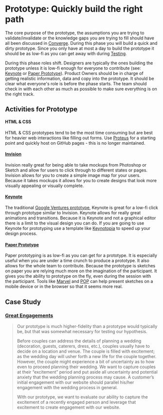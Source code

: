 # Prototype: Quickly build the right path

The core purpose of the prototype, the assumptions you are trying to validate/invalidate or the knowledge gaps you are trying to fill should have all been discussed in [Converge](3-converge/). During this phase you will build a quick and dirty prototype. Since you only have at most a day to build the prototype it should be as low-fi as you can get away with during [Testing](https://github.com/messydesign/design-sprint/tree/b40dd9aa407c1feb52da507f04d2ea242f7d6063/5-Test/README.md).

During this phase roles shift. Designers are typically the ones building the prototype unless it is low-fi enough for everyone to contribute \(see: [Keynote](4-prototype.md#keynote) or [Paper Prototype](4-prototype.md#paper-prototype)\). Product Owners should be in charge of getting realistic information, data and copy into the prototype. It should be clear what everyone's role is before the phase starts. The team should check in with each other as much as possible to make sure everything is on the right track.

## Activities for Prototype

#### HTML & CSS

HTML & CSS prototypes tend to be the most time consuming but are best for heavier web interactions like filling out forms. Use [Proteus](https://github.com/thoughtbot/proteus) for a starting point and quickly host on GitHub pages - this is no longer maintained.

#### [Invision](http://www.invisionapp.com/)

Invision really great for being able to take mockups from Photoshop or Sketch and allow for users to click through to different states or pages. Invision allows for you to create a simple image map for your users. Because it takes mockups it allows for you to create designs that look more visually appealing or visually complete.

#### [Keynote](https://www.apple.com/mac/keynote/)

The traditional [Google Ventures prototype](http://www.gv.com/lib/the-product-design-sprint-prototypeday4), Keynote is great for a low-fi click through prototype similar to Invision. Keynote allows for really great animations and transitions. Because it is Keynote and not a graphical editor there is a limit to the visual design you can do. If you are going to use Keynote for prototyping use a template like [Keynotopia](http://keynotopia.com/) to speed up your design process.

#### [Paper Prototype](http://alistapart.com/article/paperprototyping)

Paper prototyping is as low-fi as you can get for a prototype. It is especially useful when you are under a time crunch to produce a prototype. It also allows for the whole team to contribute. Because the prototype is sketches on paper you are relying much more on the imagination of the participant. It gives you the ability to prototype on the fly, even during the session with the participant. Tools like [Marvel](https://marvelapp.com/apps) and [POP](https://popapp.in/) can help present sketches on a mobile device or in the browser so that it seems more real.

## Case Study

### [Great Engagements](http://greatengagements.herokuapp.com/)

> Our prototype is much higher-fidelity than a prototype would typically be, but that was somewhat necessary for testing our hypothesis.
>
> Before couples can address the details of planning a wedding \(decoration, guests, caterers, dress, etc.\), couples usually have to decide on a location and venue. The couple is filled with excitement; as the wedding day will usher forth a new life for the couple together. However, the couple might experience a bit of uncertainty as to how even to proceed planning their wedding. We want to capture couples at their “excitement” period and put aside all uncertainty and potential anxiety that the wedding planning process may cause. A customer’s initial engagement with our website should parallel his/her engagement with the wedding process in general.
>
> With our prototype, we want to evaluate our ability to capture the excitement of a recently engaged person and leverage that excitement to create engagement with our website.


